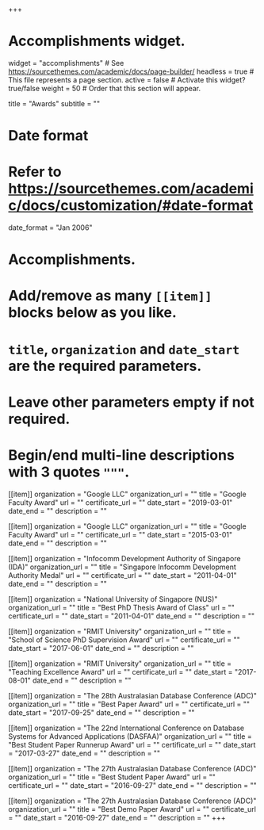 +++
# Accomplishments widget.
widget = "accomplishments"  # See https://sourcethemes.com/academic/docs/page-builder/
headless = true  # This file represents a page section.
active = false  # Activate this widget? true/false
weight = 50  # Order that this section will appear.

title = "Awards"
subtitle = ""

# Date format
#   Refer to https://sourcethemes.com/academic/docs/customization/#date-format
date_format = "Jan 2006"

# Accomplishments.
#   Add/remove as many `[[item]]` blocks below as you like.
#   `title`, `organization` and `date_start` are the required parameters.
#   Leave other parameters empty if not required.
#   Begin/end multi-line descriptions with 3 quotes `"""`.

[[item]]
  organization = "Google LLC"
  organization_url = ""
  title = "Google Faculty Award"
  url = ""
  certificate_url = ""
  date_start = "2019-03-01"
  date_end = ""
  description = ""

[[item]]
  organization = "Google LLC"
  organization_url = ""
  title = "Google Faculty Award"
  url = ""
  certificate_url = ""
  date_start = "2015-03-01"
  date_end = ""
  description = ""

[[item]]
  organization = "Infocomm Development Authority of Singapore (IDA)"
  organization_url = ""
  title = "Singapore Infocomm Development Authority Medal"
  url = ""
  certificate_url = ""
  date_start = "2011-04-01"
  date_end = ""
  description = ""

[[item]]
  organization = "National University of Singapore (NUS)"
  organization_url = ""
  title = "Best PhD Thesis Award of Class"
  url = ""
  certificate_url = ""
  date_start = "2011-04-01"
  date_end = ""
  description = ""

[[item]]
  organization = "RMIT University"
  organization_url = ""
  title = "School of Science PhD Supervision Award"
  url = ""
  certificate_url = ""
  date_start = "2017-06-01"
  date_end = ""
  description = ""

[[item]]
  organization = "RMIT University"
  organization_url = ""
  title = "Teaching Excellence Award"
  url = ""
  certificate_url = ""
  date_start = "2017-08-01"
  date_end = ""
  description = ""

[[item]]
  organization = "The 28th Australasian Database Conference (ADC)"
  organization_url = ""
  title = "Best Paper Award"
  url = ""
  certificate_url = ""
  date_start = "2017-09-25"
  date_end = ""
  description = ""

[[item]]
  organization = "The 22nd International Conference on Database Systems for Advanced Applications (DASFAA)"
  organization_url = ""
  title = "Best Student Paper Runnerup Award"
  url = ""
  certificate_url = ""
  date_start = "2017-03-27"
  date_end = ""
  description = ""

[[item]]
  organization = "The 27th Australasian Database Conference (ADC)"
  organization_url = ""
  title = "Best Student Paper Award"
  url = ""
  certificate_url = ""
  date_start = "2016-09-27"
  date_end = ""
  description = ""

[[item]]
  organization = "The 27th Australasian Database Conference (ADC)"
  organization_url = ""
  title = "Best Demo Paper Award"
  url = ""
  certificate_url = ""
  date_start = "2016-09-27"
  date_end = ""
  description = ""
+++
